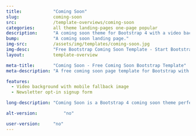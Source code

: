 ```yaml
---
title:            "Coming Soon"
slug:             coming-soon
src:              /template-overviews/coming-soon
categories:       all theme landing-pages one-page popular
description:      "A coming soon theme for Bootstrap 4 with a video background, social icons, and a newsletter signup."
bump:             "A coming soon landing page."
img-src:          /assets/img/templates/coming-soon.jpg
img-desc:         "Free Bootstrap Coming Soon Template - Start Bootstrap"
layout:           template-overview

meta-title:       "Coming Soon - Free Coming Soon Bootstrap Template"
meta-description: "A free coming soon page template for Bootstrap with a newsletter signup and a video background."

features:
  - Video background with mobile fallback image
  - Newsletter opt-in signup form

long-description: "Coming Soon is a Bootstrap 4 coming soon theme perfect to act as your landing page for a project that is under construction! It features a video background image with a newsletter singup form!"

alt-version:		  "no"

user-version:     "no"
---
```

